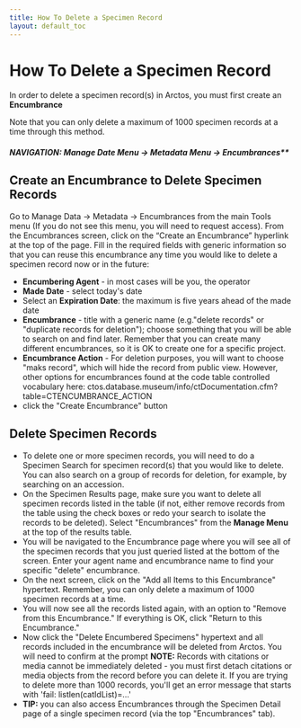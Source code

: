 ```yaml
---
title: How To Delete a Specimen Record
layout: default_toc
---
```

# How To Delete a Specimen Record

In order to delete a specimen record(s) in Arctos, you must first create an **Encumbrance**

Note that you can only delete a maximum of 1000 specimen records at a time through this method.

##### NAVIGATION: Manage Date Menu → Metadata Menu → Encumbrances**

## Create an Encumbrance to Delete Specimen Records

Go to Manage Data -> Metadata -> Encumbrances from the main Tools menu (If you do not see this menu, you will need to request access). From the Encumbrances screen, click on the “Create an Encumbrance” hyperlink at the top of the page. Fill in the required fields with generic information so that you can reuse this encumbrance any time you would like to delete a specimen record now or in the future:
* **Encumbering Agent** - in most cases will be you, the operator
* **Made Date** - select today's date
* Select an **Expiration Date**: the maximum is five years ahead of the made date
* **Encumbrance** - title with a generic name (e.g."delete records" or "duplicate records for deletion"); choose something that you will be able to search on and find later. Remember that you can create many different encumbrances, so it is OK to create one for a specific project.
* **Encumbrance Action** - For deletion purposes, you will want to choose "maks record", which will hide the record from public view. However, other options for encumbrances found at the code table controlled vocabulary here:
ctos.database.museum/info/ctDocumentation.cfm?table=CTENCUMBRANCE_ACTION
* click the "Create Encumbrance" button

## Delete Specimen Records

* To delete one or more specimen records, you will need to do a Specimen Search for specimen record(s) that you would like to delete. You can also search on a group of records for deletion, for example, by searching on an accession.
* On the Specimen Results page, make sure you want to delete all specimen records listed in the table (if not, either remove records from the table using the check boxes or redo your search to isolate the records to be deleted). Select "Encumbrances" from the **Manage Menu** at the top of the results table.
* You will be navigated to the Encumbrance page where you will see all of the specimen records that you just queried listed at the bottom of the screen. Enter your agent name and encumbrance name to find your specific "delete" encumbrance.
* On the next screen, click on the "Add all Items to this Encumbrance" hypertext. Remember, you can only delete a maximum of 1000 specimen records at a time.
* You will now see all the records listed again, with an option to "Remove from this Encumbrance." If everything is OK, click "Return to this Encumbrance."
* Now click the "Delete Encumbered Specimens" hypertext and all records included in the encumbrance will be deleted from Arctos. You will need to confirm at the prompt **NOTE:** Records with citations or media cannot be immediately deleted - you must first detach citations or media objects from the record before you can delete it. If you are trying to delete more than 1000 records, you'll get an error message that starts with 'fail: listlen(catIdList)=...'
* **TIP:** you can also access Encumbrances through the Specimen Detail page of a single specimen record (via the top "Encumbrances" tab).
